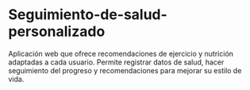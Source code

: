 # Seguimiento-de-salud-personalizado
Aplicación web que ofrece recomendaciones de ejercicio y nutrición adaptadas a cada usuario. Permite registrar datos de salud, hacer seguimiento del progreso y recomendaciones para mejorar su estilo de vida.
